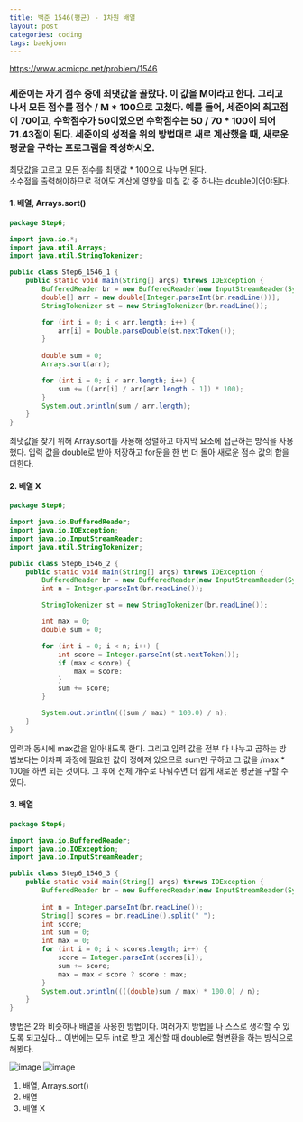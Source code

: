```yaml
---
title: 백준 1546(평균) - 1차원 배열
layout: post
categories: coding
tags: baekjoon
---
```

<https://www.acmicpc.net/problem/1546>

### 세준이는 자기 점수 중에 최댓값을 골랐다. 이 값을 M이라고 한다. 그리고 나서 모든 점수를 점수 / M * 100으로 고쳤다. 예를 들어, 세준이의 최고점이 70이고, 수학점수가 50이었으면 수학점수는 50 / 70 * 100이 되어 71.43점이 된다. 세준이의 성적을 위의 방법대로 새로 계산했을 때, 새로운 평균을 구하는 프로그램을 작성하시오.

최댓값을 고르고 모든 점수를 최댓값 * 100으로 나누면 된다.    
소수점을 출력해야하므로 적어도 계산에 영향을 미칠 값 중 하나는 double이어야된다.    

#### 1. 배열, Arrays.sort()
```java
package Step6;

import java.io.*;
import java.util.Arrays;
import java.util.StringTokenizer;

public class Step6_1546_1 {
    public static void main(String[] args) throws IOException {
        BufferedReader br = new BufferedReader(new InputStreamReader(System.in));
        double[] arr = new double[Integer.parseInt(br.readLine())];
        StringTokenizer st = new StringTokenizer(br.readLine());

        for (int i = 0; i < arr.length; i++) {
            arr[i] = Double.parseDouble(st.nextToken());
        }
        
        double sum = 0;
        Arrays.sort(arr);

        for (int i = 0; i < arr.length; i++) {
            sum += ((arr[i] / arr[arr.length - 1]) * 100);
        }
        System.out.println(sum / arr.length);
    }
}
```    

최댓값을 찾기 위해 Array.sort를 사용해 정렬하고 마지막 요소에 접근하는 방식을 사용했다. 입력 값을 double로 받아 저장하고 for문을 한 번 더 돌아 새로운 점수 값의 합을 더한다.    


#### 2. 배열 X
```java
package Step6;

import java.io.BufferedReader;
import java.io.IOException;
import java.io.InputStreamReader;
import java.util.StringTokenizer;

public class Step6_1546_2 {
    public static void main(String[] args) throws IOException {
        BufferedReader br = new BufferedReader(new InputStreamReader(System.in));
        int n = Integer.parseInt(br.readLine());

        StringTokenizer st = new StringTokenizer(br.readLine());

        int max = 0;
        double sum = 0;

        for (int i = 0; i < n; i++) {
            int score = Integer.parseInt(st.nextToken());
            if (max < score) {
                max = score;
            }
            sum += score;
        }

        System.out.println(((sum / max) * 100.0) / n);
    }
}
```    

입력과 동시에 max값을 알아내도록 한다. 그리고 입력 값을 전부 다 나누고 곱하는 방법보다는 어차피 과정에 필요한 값이 정해져 있으므로 
sum만 구하고 그 값을 /max * 100을 하면 되는 것이다. 그 후에 전체 개수로 나눠주면 더 쉽게 새로운 평균을 구할 수 있다.    


#### 3. 배열
```java
package Step6;

import java.io.BufferedReader;
import java.io.IOException;
import java.io.InputStreamReader;

public class Step6_1546_3 {
    public static void main(String[] args) throws IOException {
        BufferedReader br = new BufferedReader(new InputStreamReader(System.in));
        
        int n = Integer.parseInt(br.readLine());
        String[] scores = br.readLine().split(" ");
        int score;
        int sum = 0;
        int max = 0;
        for (int i = 0; i < scores.length; i++) {
            score = Integer.parseInt(scores[i]);
            sum += score;
            max = max < score ? score : max;
        }
        System.out.println((((double)sum / max) * 100.0) / n);
    }
}
```    

방법은 2와 비슷하나 배열을 사용한 방법이다. 여러가지 방법을 나 스스로 생각할 수 있도록 되고싶다... 이번에는 모두 int로 받고 계산할 때 
double로 형변환을 하는 방식으로 해봤다.    

![image](https://user-images.githubusercontent.com/68698007/133923084-31b9df4f-151b-4481-ae69-6523d38870f7.png)
![image](https://user-images.githubusercontent.com/68698007/133923090-0b67c7c2-5869-43ae-bdf1-363eab07a3d7.png)

1. 배열, Arrays.sort()
2. 배열
3. 배열 X
